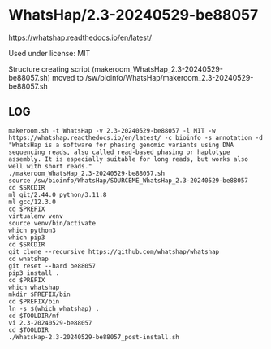 WhatsHap/2.3-20240529-be88057
========================

<https://whatshap.readthedocs.io/en/latest/>

Used under license:
MIT


Structure creating script (makeroom_WhatsHap_2.3-20240529-be88057.sh) moved to /sw/bioinfo/WhatsHap/makeroom_2.3-20240529-be88057.sh

LOG
---

    makeroom.sh -t WhatsHap -v 2.3-20240529-be88057 -l MIT -w https://whatshap.readthedocs.io/en/latest/ -c bioinfo -s annotation -d "WhatsHap is a software for phasing genomic variants using DNA sequencing reads, also called read-based phasing or haplotype assembly. It is especially suitable for long reads, but works also well with short reads."
    ./makeroom_WhatsHap_2.3-20240529-be88057.sh 
    source /sw/bioinfo/WhatsHap/SOURCEME_WhatsHap_2.3-20240529-be88057
    cd $SRCDIR
    ml git/2.44.0 python/3.11.8
    ml gcc/12.3.0
    cd $PREFIX
    virtualenv venv 
    source venv/bin/activate
    which python3
    which pip3
    cd $SRCDIR
    git clone --recursive https://github.com/whatshap/whatshap
    cd whatshap
    git reset --hard be88057
    pip3 install .
    cd $PREFIX
    which whatshap
    mkdir $PREFIX/bin
    cd $PREFIX/bin
    ln -s $(which whatshap) .
    cd $TOOLDIR/mf
    vi 2.3-20240529-be88057 
    cd $TOOLDIR
    ./WhatsHap-2.3-20240529-be88057_post-install.sh 

